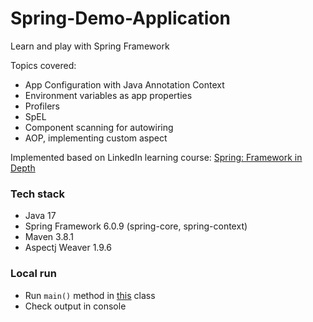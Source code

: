 # Spring-Demo-Application
Learn and play with Spring Framework

Topics covered:
- App Configuration with Java Annotation Context
- Environment variables as app properties
- Profilers
- SpEL
- Component scanning for autowiring
- AOP, implementing custom aspect

Implemented based on LinkedIn learning course:
[Spring: Framework in Depth](https://www.linkedin.com/learning/spring-framework-in-depth-2)

### Tech stack

- Java 17
- Spring Framework 6.0.9 (spring-core, spring-context)
- Maven 3.8.1
- Aspectj Weaver 1.9.6

### Local run

- Run `main()` method in [this](src/main/java/com/yevhent/springdemo/SpringDemoApplication.java) class
- Check output in console
